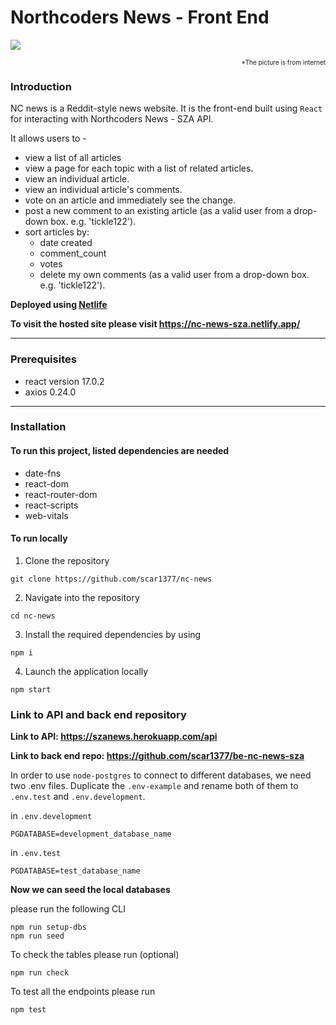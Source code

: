 # Northcoders News - Front End

<img src="https://victorine.ch/wordpress/wp-content/uploads/2014/03/news.jpg"></a>

<p align="right"><font size=1>*The picture is from internet</font></p>

### **Introduction**

NC news is a Reddit-style news website. It is the front-end built using `React` for interacting with Northcoders News - SZA API.

It allows users to -

- view a list of all articles
- view a page for each topic with a list of related articles.
- view an individual article.
- view an individual article's comments.
- vote on an article and immediately see the change.
- post a new comment to an existing article (as a valid user from a drop-down box. e.g. 'tickle122').
- sort articles by:
  - date created
  - comment_count
  - votes
  - delete my own comments (as a valid user from a drop-down box. e.g. 'tickle122').

**Deployed using <a href="https://www.netlify.com/">Netlife</a>**

**To visit the hosted site please visit https://nc-news-sza.netlify.app/**

---

### **Prerequisites**

- react version 17.0.2
- axios 0.24.0

---

### **Installation**

#### To run this project, listed dependencies are needed

- date-fns
- react-dom
- react-router-dom
- react-scripts
- web-vitals

#### To run locally

1. Clone the repository

```
git clone https://github.com/scar1377/nc-news
```

2. Navigate into the repository

```
cd nc-news
```

3. Install the required dependencies by using

```
npm i
```

4. Launch the application locally

```
npm start
```

### **Link to API and back end repository**

**Link to API: https://szanews.herokuapp.com/api**

**Link to back end repo: https://github.com/scar1377/be-nc-news-sza**

In order to use `node-postgres` to connect to different databases, we need two .env files. Duplicate the `.env-example` and rename both of them to `.env.test` and `.env.development`.

in `.env.development`

```
PGDATABASE=development_database_name
```

in `.env.test`

```
PGDATABASE=test_database_name
```

**Now we can seed the local databases**

please run the following CLI

```
npm run setup-dbs
npm run seed
```

To check the tables please run (optional)

```
npm run check
```

To test all the endpoints please run

```
npm test
```
